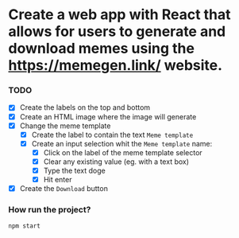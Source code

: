 # Create a web app with React that allows for users to generate and download memes using the https://memegen.link/ website.

### TODO

- [x] Create the labels on the top and bottom
- [x] Create an HTML image where the image will generate
- [x] Change the meme template
  - [x] Create the label to contain the text `Meme template`
  - [x] Create an input selection whit the `Meme template` name:
    - [x] Click on the label of the meme template selector
    - [x] Clear any existing value (eg. with a text box)
    - [x] Type the text doge
    - [x] Hit enter
- [x] Create the `Download` button

### How run the project?

`npm start`
